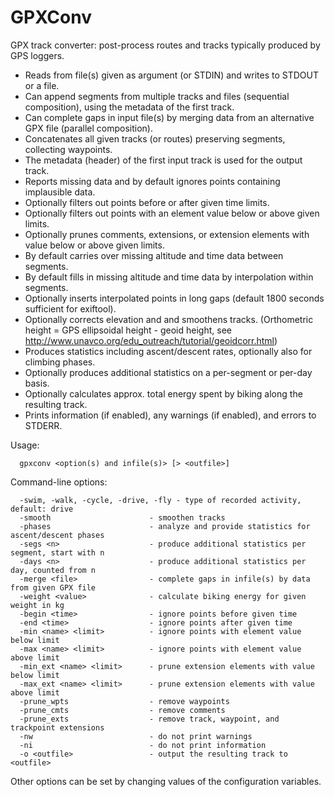 # GPXConv

GPX track converter: post-process routes and tracks typically produced by GPS loggers.

* Reads from file(s) given as argument (or STDIN) and writes to STDOUT or a file.
* Can append segments from multiple tracks and files (sequential composition), using the metadata of the first track.
* Can complete gaps in input file(s) by merging data from an alternative GPX file (parallel composition).
* Concatenates all given tracks (or routes) preserving segments, collecting waypoints.
* The metadata (header) of the first input track is used for the output track.
* Reports missing data and by default ignores points containing implausible data.
* Optionally filters out points before or after given time limits.
* Optionally filters out points with an element value below or above given limits.
* Optionally prunes comments, extensions, or extension elements with value below or above given limits.
* By default carries over missing altitude and time data between segments.
* By default fills in missing altitude and time data by interpolation within segments.
* Optionally inserts interpolated points in long gaps (default 1800 seconds sufficient for exiftool).
* Optionally corrects elevation and and smoothens tracks.
  (Orthometric height = GPS ellipsoidal height - geoid height,
  see http://www.unavco.org/edu_outreach/tutorial/geoidcorr.html)
* Produces statistics including ascent/descent rates, optionally also for climbing phases.
* Optionally produces additional statistics on a per-segment or per-day basis.
* Optionally calculates approx. total energy spent by biking along the resulting track.
* Prints information (if enabled), any warnings (if enabled), and errors to STDERR.

Usage:
```
  gpxconv <option(s) and infile(s)> [> <outfile>]
```
Command-line options:
```
  -swim, -walk, -cycle, -drive, -fly - type of recorded activity, default: drive
  -smooth                      - smoothen tracks
  -phases                      - analyze and provide statistics for ascent/descent phases
  -segs <n>                    - produce additional statistics per segment, start with n
  -days <n>                    - produce additional statistics per day, counted from n
  -merge <file>                - complete gaps in infile(s) by data from given GPX file
  -weight <value>              - calculate biking energy for given weight in kg
  -begin <time>                - ignore points before given time
  -end <time>                  - ignore points after given time
  -min <name> <limit>          - ignore points with element value below limit
  -max <name> <limit>          - ignore points with element value above limit
  -min_ext <name> <limit>      - prune extension elements with value below limit
  -max_ext <name> <limit>      - prune extension elements with value above limit
  -prune_wpts                  - remove waypoints
  -prune_cmts                  - remove comments
  -prune_exts                  - remove track, waypoint, and trackpoint extensions
  -nw                          - do not print warnings
  -ni                          - do not print information
  -o <outfile>                 - output the resulting track to <outfile>
```
Other options can be set by changing values of the configuration variables.
